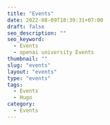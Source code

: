 ```yaml
---
title: "Events"
date: 2022-08-09T18:39:31+07:00
draft: false
seo_description: ""
seo_keyword:
  - Events
  - openai university Events
thumbnail: ""
slug: "events"
layout: "events"
type: "events"
tags:
  - Events
  - Hugo
category:
  - Events
---
```

